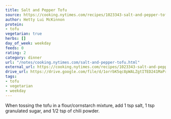 ```yaml
---
title: Salt and Pepper Tofu
source: https://cooking.nytimes.com/recipes/1023343-salt-and-pepper-tofu
author: Hetty Lui McKinnon
protein:
- tofu
vegetarian: true
herbs: []
day_of_week: weekday
feeds: 0
rating: 2
category: dinner
url: "/notes/cooking.nytimes.com/salt-and-pepper-tofu.html"
external_url: https://cooking.nytimes.com/recipes/1023343-salt-and-pepper-tofu
drive_url: https://drive.google.com/file/d/1orrbK5qc8pWALZgtITED241MaPrk5lI8/view?usp=drive_link
tags:
- tofu
- vegetarian
- weekday
---
```


When tossing the tofu in a flour/cornstarch mixture, add 1 tsp salt, 1 tsp granulated sugar, and 1/2 tsp of chili powder.
